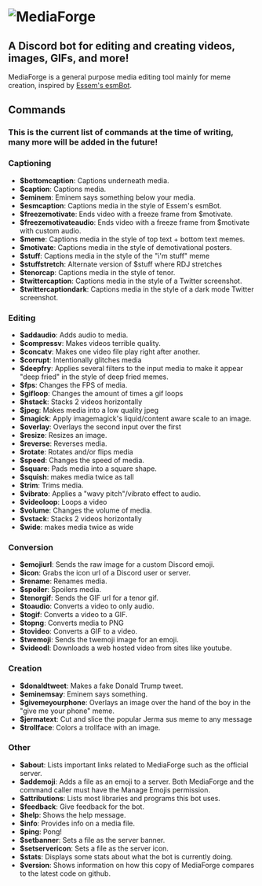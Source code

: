 # ![MediaForge](https://raw.githubusercontent.com/HexCodeFFF/captionbot/master/media/banner.png)
## A Discord bot for editing and creating videos, images, GIFs, and more!

MediaForge is a general purpose media editing tool mainly for meme creation, inspired by [Essem's esmBot](https://github.com/esmBot/esmBot).

## Commands
### This is the current list of commands at the time of writing, many more will be added in the future!
### Captioning
- **$bottomcaption**: Captions underneath media.
- **$caption**: Captions media.
- **$eminem**: Eminem says something below your media.
- **$esmcaption**: Captions media in the style of Essem's esmBot.
- **$freezemotivate**: Ends video with a freeze frame from $motivate.
- **$freezemotivateaudio**: Ends video with a freeze frame from $motivate with custom audio.
- **$meme**: Captions media in the style of top text + bottom text memes.
- **$motivate**: Captions media in the style of demotivational posters.
- **$stuff**: Captions media in the style of the "i'm stuff" meme
- **$stuffstretch**: Alternate version of $stuff where RDJ stretches
- **$tenorcap**: Captions media in the style of tenor.
- **$twittercaption**: Captions media in the style of a Twitter screenshot.
- **$twittercaptiondark**: Captions media in the style of a dark mode Twitter screenshot.
### Editing
- **$addaudio**: Adds audio to media.
- **$compressv**: Makes videos terrible quality.
- **$concatv**: Makes one video file play right after another.
- **$corrupt**: Intentionally glitches media
- **$deepfry**: Applies several filters to the input media to make it appear "deep fried" in the style of deep fried memes.
- **$fps**: Changes the FPS of media.
- **$gifloop**: Changes the amount of times a gif loops
- **$hstack**: Stacks 2 videos horizontally
- **$jpeg**: Makes media into a low quality jpeg
- **$magick**: Apply imagemagick's liquid/content aware scale to an image.
- **$overlay**: Overlays the second input over the first
- **$resize**: Resizes an image.
- **$reverse**: Reverses media.
- **$rotate**: Rotates and/or flips media
- **$speed**: Changes the speed of media.
- **$square**: Pads media into a square shape.
- **$squish**: makes media twice as tall
- **$trim**: Trims media.
- **$vibrato**: Applies a "wavy pitch"/vibrato effect to audio.
- **$videoloop**: Loops a video
- **$volume**: Changes the volume of media.
- **$vstack**: Stacks 2 videos horizontally
- **$wide**: makes media twice as wide
### Conversion
- **$emojiurl**: Sends the raw image for a custom Discord emoji.
- **$icon**: Grabs the icon url of a Discord user or server.
- **$rename**: Renames media.
- **$spoiler**: Spoilers media.
- **$tenorgif**: Sends the GIF url for a tenor gif.
- **$toaudio**: Converts a video to only audio.
- **$togif**: Converts a video to a GIF.
- **$topng**: Converts media to PNG
- **$tovideo**: Converts a GIF to a video.
- **$twemoji**: Sends the twemoji image for an emoji.
- **$videodl**: Downloads a web hosted video from sites like youtube.
### Creation
- **$donaldtweet**: Makes a fake Donald Trump tweet.
- **$eminemsay**: Eminem says something.
- **$givemeyourphone**: Overlays an image over the hand of the boy in the "give me your phone" meme.
- **$jermatext**: Cut and slice the popular Jerma sus meme to any message
- **$trollface**: Colors a trollface with an image.
### Other
- **$about**: Lists important links related to MediaForge such as the official server.
- **$addemoji**: Adds a file as an emoji to a server. Both MediaForge and the command caller must have the Manage Emojis permission.
- **$attributions**: Lists most libraries and programs this bot uses.
- **$feedback**: Give feedback for the bot.
- **$help**: Shows the help message.
- **$info**: Provides info on a media file.
- **$ping**: Pong!
- **$setbanner**: Sets a file as the server banner.
- **$setservericon**: Sets a file as the server icon.
- **$stats**: Displays some stats about what the bot is currently doing.
- **$version**: Shows information on how this copy of MediaForge compares to the latest code on github.